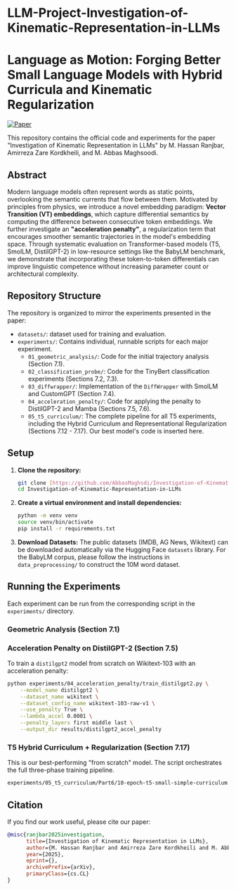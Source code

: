 # LLM-Project-Investigation-of-Kinematic-Representation-in-LLMs

# Language as Motion: Forging Better Small Language Models with Hybrid Curricula and Kinematic Regularization

[![Paper](https://img.shields.io/badge/paper-PDF-red)](https://link.to.your.paper.on.arxiv.or.elsewhere)

This repository contains the official code and experiments for the paper "Investigation of Kinematic Representation in LLMs" by M. Hassan Ranjbar, Amirreza Zare Kordkheili, and M. Abbas Maghsoodi.

## Abstract

Modern language models often represent words as static points, overlooking the semantic currents that flow between them. Motivated by principles from physics, we introduce a novel embedding paradigm: **Vector Transition (VT) embeddings**, which capture differential semantics by computing the difference between consecutive token embeddings. We further investigate an **"acceleration penalty"**, a regularization term that encourages smoother semantic trajectories in the model's embedding space. Through systematic evaluation on Transformer-based models (T5, SmolLM, DistilGPT-2) in low-resource settings like the BabyLM benchmark, we demonstrate that incorporating these token-to-token differentials can improve linguistic competence without increasing parameter count or architectural complexity.



## Repository Structure

The repository is organized to mirror the experiments presented in the paper:

-   `datasets/`: dataset used for training and evaluation.
-   `experiments/`: Contains individual, runnable scripts for each major experiment.
    -   `01_geometric_analysis/`: Code for the initial trajectory analysis (Section 7.1).
    -   `02_classification_probe/`: Code for the TinyBert classification experiments (Sections 7.2, 7.3).
    -   `03_diffwrapper/`: Implementation of the `DiffWrapper` with SmolLM and CustomGPT (Section 7.4).
    -   `04_acceleration_penalty/`: Code for applying the penalty to DistilGPT-2 and Mamba (Sections 7.5, 7.6).
    -   `05_t5_curriculum/`: The complete pipeline for all T5 experiments, including the Hybrid Curriculum and Representational Regularization (Sections 7.12 - 7.17). Our best model's code is inserted here. 


## Setup

1.  **Clone the repository:**
    ```bash
    git clone [https://github.com/AbbasMaghsdi/Investigation-of-Kinematic-Representation-in-LLMs.git](https://github.com/your-username/Investigation-of-Kinematic-Representation-in-LLMs.git)
    cd Investigation-of-Kinematic-Representation-in-LLMs
    ```

2.  **Create a virtual environment and install dependencies:**
    ```bash
    python -m venv venv
    source venv/bin/activate
    pip install -r requirements.txt
    ```

3.  **Download Datasets:**
    The public datasets (IMDB, AG News, Wikitext) can be downloaded automatically via the Hugging Face `datasets` library. For the BabyLM corpus, please follow the instructions in `data_preprocessing/` to construct the 10M word dataset.

## Running the Experiments

Each experiment can be run from the corresponding script in the `experiments/` directory.

### Geometric Analysis (Section 7.1)


### Acceleration Penalty on DistilGPT-2 (Section 7.5)

To train a `distilgpt2` model from scratch on Wikitext-103 with an acceleration penalty:
```bash
python experiments/04_acceleration_penalty/train_distilgpt2.py \
    --model_name distilgpt2 \
    --dataset_name wikitext \
    --dataset_config_name wikitext-103-raw-v1 \
    --use_penalty True \
    --lambda_accel 0.0001 \
    --penalty_layers first middle last \
    --output_dir results/distilgpt2_accel_penalty
```

### T5 Hybrid Curriculum + Regularization (Section 7.17)

This is our best-performing "from scratch" model. The script orchestrates the full three-phase training pipeline.
```bash
experiments/05_t5_curriculum/Part6/10-epoch-t5-small-simple-curriculum +representaion+penalty.ipynb \
```


## Citation

If you find our work useful, please cite our paper:

```bibtex
@misc{ranjbar2025investigation,
      title={Investigation of Kinematic Representation in LLMs}, 
      author={M. Hassan Ranjbar and Amirreza Zare Kordkheili and M. Abbas Maghsoudi},
      year={2025},
      eprint={},
      archivePrefix={arXiv},
      primaryClass={cs.CL}
}
```
